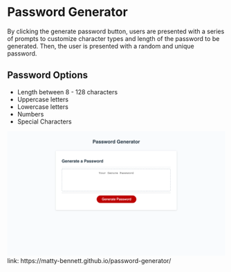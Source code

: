 # Password Generator
By clicking the generate password button, users are presented with a series of prompts to customize character types and length of the password to be generated. Then, the user is presented with a random and unique password.
## Password Options
- Length between 8 - 128 characters
- Uppercase letters
- Lowercase letters
- Numbers
- Special Characters
<img src="./assets/pw-gen-ss.png">
link: https://matty-bennett.github.io/password-generator/
